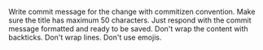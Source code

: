 Write commit message for the change with commitizen convention. Make sure the title has maximum 50 characters. Just respond with the commit message formatted and ready to be saved. Don't wrap the content with backticks. Don't wrap lines. Don't use emojis.
